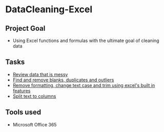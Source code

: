 # DataCleaning-Excel
## Project Goal
* Using Excel functions and formulas with the ultimate goal of cleaning data

## Tasks
* [Review data that is messy](https://github.com/Nwiradiradja/DataCleaning-Excel/tree/main/Data_Review)
* [Find and remove blanks, duplicates and outliers](https://github.com/Nwiradiradja/DataCleaning-Excel/tree/main/Blanks_Duplicates_Outliers)
* [Remove formatting, change text case and trim using excel's built in features](https://github.com/Nwiradiradja/DataCleaning-Excel/tree/main/Format_Case_Trim)
* [Split text to columns](https://github.com/Nwiradiradja/DataCleaning-Excel/tree/main/Split)

## Tools used
* Microsoft Office 365
